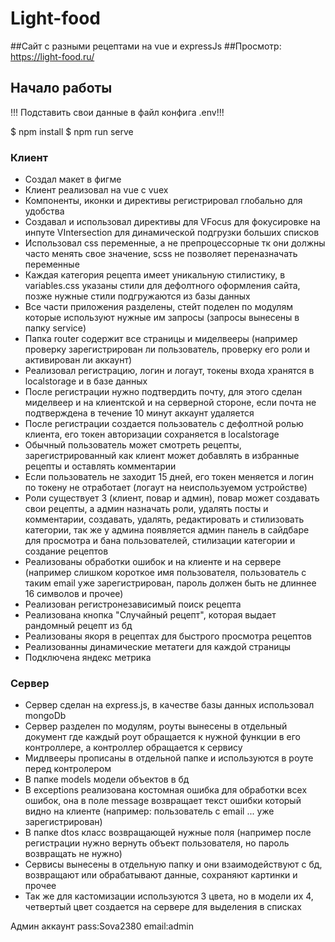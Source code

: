 # Light-food

##Сайт с разными рецептами на vue и expressJs
##Просмотр: https://light-food.ru/

## Начало работы
!!! Подставить свои данные в файл конфига .env!!!

$ npm install
$ npm run serve


### Клиент
* Создал макет в фигме
* Клиент реализовал на vue c vuex
* Компоненты, иконки и директивы регистрировал глобально для удобства
* Создавал и использовал директивы для VFocus для фокусировке на инпуте VIntersection для динамической подгрузки больших списков
* Использовал css переменные, а не препроцессорные тк они должны часто менять свое значение, scss не позволяет переназначать переменные
* Каждая категория рецепта имеет уникальную стилистику, в variables.css указаны стили для дефолтного оформления сайта, позже нужные стили подгружаются из базы данных
* Все части приложения разделены, стейт поделен по модулям которые используют нужные им запросы (запросы вынесены в папку service)
* Папка router содержит все страницы и миделвееры (например проверку зарегистрирован ли пользователь, проверку его роли и активирован ли аккаунт)
* Реализовал регистрацию, логин и логаут, токены входа хранятся в localstorage и в базе данных
* После регистрации нужно подтвердить почту, для этого сделан миделвеер и на клиентской и на серверной стороне, если почта не подтверждена в течение 10 минут аккаунт удаляется
* После регистрации создается пользователь с дефолтной ролью клиента, его токен авторизации сохраняется в localstorage
* Обычный пользователь может смотреть рецепты, зарегистрированный как клиент может добавлять в избранные рецепты и оставлять комментарии
* Если пользователь не заходит 15 дней, его токен меняется и логин по токену не отработает (логаут на неиспользуемом устройстве)
* Роли существует 3 (клиент, повар и админ), повар может создавать свои рецепты, а админ назначать роли, удалять посты и комментарии, создавать, удалять, редактировать и стилизовать категории, так же у админа появляется админ панель в сайдбаре для просмотра и бана пользователей, стилизации категории и создание рецептов
* Реализованы обработки ошибок и на клиенте и на сервере (например слишком короткое имя пользователя, пользователь с таким email уже зарегистрирован, пароль должен быть не длиннее 16 символов и прочее)
* Реализован регистронезависимый поиск рецепта
* Реализована кнопка "Случайный рецепт", которая выдает рандомный рецепт из бд
* Реализованы якоря в рецептах для быстрого просмотра рецептов
* Реализованны динамические метатеги для каждой страницы
* Подключена яндекс метрика

### Сервер
* Сервер сделан на express.js, в качестве базы данных использовал mongoDb
* Сервер разделен по модулям, роуты вынесены в отдельный документ где каждый роут обращается к нужной функции в его контроллере, а контроллер обращается к сервису
* Мидлвееры прописаны в отдельной папке и используются в роуте перед контролером
* В папке models модели объектов в бд
* В exceptions реализована костомная ошибка для обработки всех ошибок, она в поле message возвращает текст ошибки который видно на клиенте (например: пользователь с email ... уже зарегистрирован)
* В папке dtos класс возвращающей нужные поля (например после регистрации нужно вернуть объект пользователя, но пароль возвращать не нужно)
* Сервисы вынесены в отдельную папку и они взаимодействуют с бд, возвращают или обрабатывают данные, сохраняют картинки и прочее
* Так же для кастомизации используются 3 цвета, но в модели их 4, четвертый цвет создается на сервере для выделения в списках


Админ аккаунт
pass:Sova2380
email:admin
